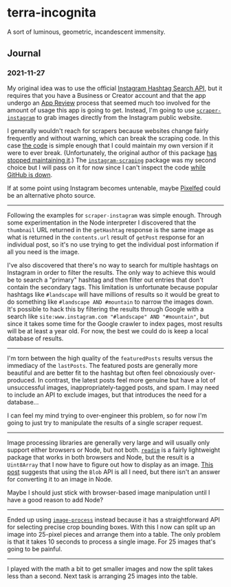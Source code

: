 # terra-incognita
A sort of luminous, geometric, incandescent immensity.

## Journal
### 2021-11-27
My original idea was to use the official [Instagram Hashtag Search API](https://developers.facebook.com/docs/instagram-api/guides/hashtag-search/), but it requires that you have a Business or Creator account and that the app undergo an [App Review](https://developers.facebook.com/docs/apps/review) process that seemed much too involved for the amount of usage this app is going to get. Instead, I'm going to use [`scraper-instagram`](https://www.npmjs.com/package/scraper-instagram) to grab images directly from the Instagram public website.

I generally wouldn't reach for scrapers because websites change fairly frequently and without warning, which can break the scraping code. In this case [the code](https://git.kaki87.net/KaKi87/ig-scraper) is simple enough that I could maintain my own version if it were to ever break. (Unfortunately, the original author of this package [has stopped maintaining it](https://git.kaki87.net/KaKi87/ig-scraper/issues/17).) The [`instagram-scraping`](https://www.npmjs.com/package/instagram-scraping) package was my second choice but I will pass on it for now since I can't inspect the code [while GitHub is down](https://www.githubstatus.com/incidents/r5qrpp2f5fc0).

If at some point using Instagram becomes untenable, maybe [Pixelfed](https://pixelfed.org/) could be an alternative photo source.

---
Following the examples for `scraper-instagram` was simple enough. Through some experimentation in the Node interpreter I discovered that the `thumbnail` URL returned in the `getHashtag` response is the same image as what is returned in the `contents.url` result of `getPost` response for an individual post, so it's no use trying to get the individual post information if all you need is the image.

I've also discovered that there's no way to search for multiple hashtags on Instagram in order to filter the results. The only way to achieve this would be to search a "primary" hashtag and then filter out entries that don't contain the secondary tags. This limitation is unfortunate because popular hashtags like `#landscape` will have millions of results so it would be great to do something like `#landscape AND #mountain` to narrow the images down. It's possible to hack this by filtering the results through Google with a search like `site:www.instagram.com "#landscape" AND "#mountain"`, but since it takes some time for the Google crawler to index pages, most results will be at least a year old. For now, the best we could do is keep a local database of results.

---
I'm torn between the high quality of the `featuredPosts` results versus the immediacy of the `lastPosts`. The featured posts are generally more beautiful and are better fit to the hashtag but often feel obnoxiously over-produced. In contrast, the latest posts feel more genuine but have a lot of unsuccessful images, inappropriately-tagged posts, and spam. I may need to include an API to exclude images, but that introduces the need for a database...

I can feel my mind trying to over-engineer this problem, so for now I'm going to just try to manipulate the results of a single scraper request.

---
Image processing libraries are generally very large and will usually only support either browsers or Node, but not both. [`readim`](https://www.npmjs.com/package/readim) is a fairly lightweight package that works in both browsers and Node, but the result is a `Uint8Array` that I now have to figure out how to display as an image. [This post](https://stackoverflow.com/questions/50620821/uint8array-to-image-in-javascript) suggests that using the `Blob` API is all I need, but there isn't an answer for converting it to an image in Node.

Maybe I should just stick with browser-based image manipulation until I have a good reason to add Node?

---
Ended up using [`image-process`](https://www.npmjs.com/package/image-process) instead because it has a straightforward API for selecting precise crop bounding boxes. With this I now can split up an image into 25-pixel pieces and arrange them into a table. The only problem is that it takes 10 seconds to process a single image. For 25 images that's going to be painful.

---
I played with the math a bit to get smaller images and now the split takes less than a second. Next task is arranging 25 images into the table.
